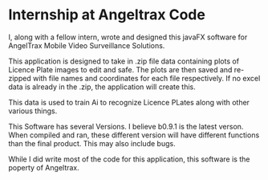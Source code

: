 # Internship at Angeltrax Code

I, along with a fellow intern, wrote and designed this javaFX software for AngelTrax Mobile Video Surveillance Solutions.

This application is designed to take in .zip file data containing plots of Licence Plate images to edit and safe.
The plots are then saved and re-zipped with file names and coordinates for each file respectively. If no excel data
is already in the .zip, the application will create this.

This data is used to train Ai to recognize Licence PLates along with other various things. 

This Software has several Versions. I believe b0.9.1 is the latest verson.
When compiled and ran, these different version will have different functions than the final product. 
This may also include bugs.

While I did write most of the code for this application, this software is the poperty of Angeltrax.
